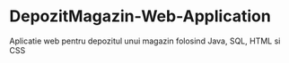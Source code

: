 # DepozitMagazin-Web-Application
Aplicatie web pentru depozitul unui magazin folosind Java, SQL, HTML si CSS
